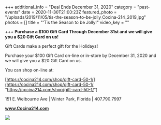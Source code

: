 +++
additional_info = "Deal Ends December 31, 2020"
category = "past-events"
date = 2020-11-30T21:00:23Z
featured_photo = "/uploads/2019/11/05/tis-the-season-to-be-jolly_Cocina-214_2019.jpg"
photos = []
title = "'Tis the Season to be Jolly!"
video_key = ""

+++
**Purchase a $100 Gift Card Through December 31st and we will give you a $20 Gift Card on us!**

Gift Cards make a perfect gift for the Holidays!

Purchase your $100 Gift Card on-line or in-store by December 31, 2020 and we will give you a $20 Gift Card on us.

You can shop on-line at:

[https://cocina214.com/shop/gift-card-50-1/](https://cocina214.com/shop/gift-card-50-1/ "https://cocina214.com/shop/gift-card-50-1/")

151 E. Welbourne Ave | Winter Park, Florida | 407.790.7997

**www.Cocina214.com**

![](/uploads/2019/11/05/tis-the-season-to-be-jolly_Cocina-214_2019.jpg)